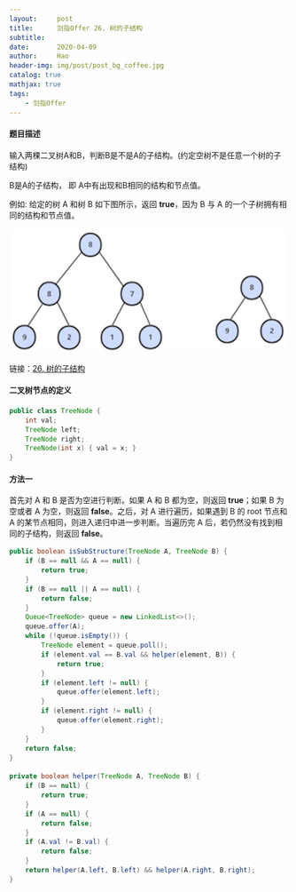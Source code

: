 ```yaml
---
layout:     post
title:      剑指Offer 26. 树的子结构
subtitle:   
date:       2020-04-09
author:     Hao
header-img: img/post/post_bg_coffee.jpg
catalog: true
mathjax: true
tags:
    - 剑指Offer
---
```


#### 题目描述

输入两棵二叉树A和B，判断B是不是A的子结构。(约定空树不是任意一个树的子结构)

B是A的子结构， 即 A中有出现和B相同的结构和节点值。

例如:
给定的树 A 和树 B 如下图所示，返回 **true**，因为 B 与 A 的一个子树拥有相同的结构和节点值。

![img](/img/post/post_subStructure.png)

链接：[26. 树的子结构](https://leetcode-cn.com/problems/shu-de-zi-jie-gou-lcof/)

#### 二叉树节点的定义

```java
public class TreeNode {
    int val;
    TreeNode left;
    TreeNode right;
    TreeNode(int x) { val = x; }
}
```

#### 方法一

首先对 A 和 B 是否为空进行判断。如果 A 和 B 都为空，则返回 **true**；如果 B 为空或者 A 为空，则返回 **false**。之后，对 A 进行遍历，如果遇到 B 的 root 节点和 A 的某节点相同，则进入递归中进一步判断。当遍历完 A 后，若仍然没有找到相同的子结构，则返回 **false**。

```java
public boolean isSubStructure(TreeNode A, TreeNode B) {
    if (B == null && A == null) {
        return true;
    }
    if (B == null || A == null) {
        return false;
    }
    Queue<TreeNode> queue = new LinkedList<>();
    queue.offer(A);
    while (!queue.isEmpty()) {
        TreeNode element = queue.poll();
        if (element.val == B.val && helper(element, B)) {
            return true;
        }
        if (element.left != null) {
            queue.offer(element.left);
        }
        if (element.right != null) {
            queue.offer(element.right);
        }
    }
    return false;
}

private boolean helper(TreeNode A, TreeNode B) {
    if (B == null) {
        return true;
    }
    if (A == null) {
        return false;
    }
    if (A.val != B.val) {
        return false;
    }
    return helper(A.left, B.left) && helper(A.right, B.right);
}
```